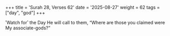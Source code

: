 +++
title = 'Surah 28, Verses 62'
date = '2025-08-27'
weight = 62
tags = ["day", "god"]
+++

˹Watch for˺ the Day He will call to them, “Where are those you claimed were My associate-gods?”